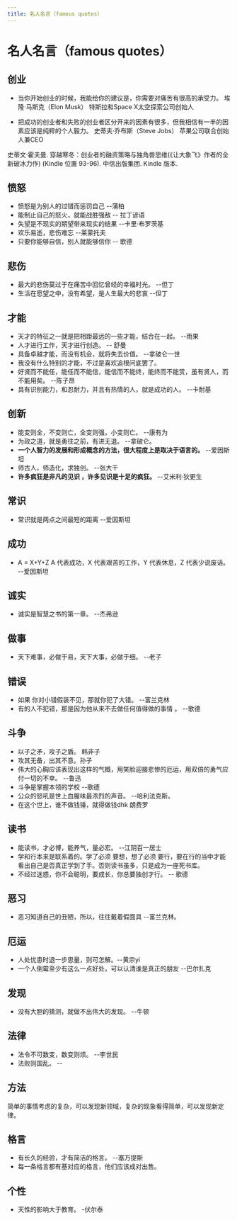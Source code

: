 ```yaml
---
title: 名人名言（famous quotes）
---
```


# 名人名言（famous quotes）

## 创业
- 当你开始创业的时候，我能给你的建议是，你需要对痛苦有很高的承受力。
  埃隆·马斯克（Elon Musk） 特斯拉和Space X太空探索公司创始人

- 把成功的创业者和失败的创业者区分开来的因素有很多，但我相信有一半的因素应该是纯粹的个人毅力。
  史蒂夫·乔布斯（Steve Jobs） 苹果公司联合创始人兼CEO

史蒂文·霍夫曼. 穿越寒冬：创业者的融资策略与独角兽思维(《让大象飞》作者的全新破冰力作) (Kindle 位置 93-96). 中信出版集团. Kindle 版本.

## 愤怒
- 愤怒是为别人的过错而惩罚自己 --蒲柏
- 能制止自己的怒火，就能战胜强敌 -- 拉丁谚语
- 失望是不现实的期望带来现实的结果 --卡里·布罗茨基
- 欢乐易逝，悲伤难忘 --莱蒙托夫
- 只要你能够自信，别人就能够信你 -- 歌德

## 悲伤
- 最大的悲伤莫过于在痛苦中回忆曾经的幸福时光。 --但丁
- 生活在愿望之中，没有希望，是人生最大的悲哀 --但丁

## 才能
- 天才的特征之一就是把相距最远的一些才能，结合在一起。 --雨果
- 人才进行工作，天才进行创造。 -- 舒曼
- 具备卓越才能，而没有机会，就将失去价值。 --拿破仑一世
- 我没有什么特别的才能，不过是喜欢追根问底罢了。
- 好贤而不能任，能任而不能信，能信而不能终，能终而不能赏，虽有贤人，而不能用矣。 --陈子昂
- 具有识别能力，和忍耐力，并且有热情的人，就是成功的人。 --卡耐基

## 创新
- 能变则全，不变则亡，全变则强，小变则亡。 --康有为
- 为政之道，就是勇往之前，有进无退。 --拿破仑。
- **一个人智力的发展和形成概念的方法，很大程度上是取决于语言的。** --爱因斯坦
- 师古人，师造化，求独创。 --张大千
- **许多疯狂是非凡的见识 ，许多见识是十足的疯狂。** --艾米利·狄更生

## 常识
- 常识就是两点之间最短的距离  --爱因斯坦

## 成功
- A = X+Y+Z A 代表成功，X 代表艰苦的工作，Y 代表休息，Z 代表少说废话。 --爱因斯坦

## 诚实
- 诚实是智慧之书的第一章。 --杰弗逊

## 做事
- 天下难事，必做于易，天下大事，必做于细。 --老子

## 错误
- 如果 你对小错假装不见，那就你犯了大错。 --富兰克林
- 有的人不犯错，那是因为他从来不去做任何值得做的事情 。 --歌德

## 斗争
- 以子之矛，攻子之盾。 韩非子
- 攻其无备，出其不意。孙子
- 伟大的心胸应该表现出这样的气概，用笑脸迎接悲惨的厄运，用双倍的勇气应付一切的不幸。 --鲁迅
- 斗争是掌握本领的学校 --歌德
- 公众的怒吼是世上血腥味最浓烈的声音。 --哈利法克斯。
- 在这个世上，谁不做钱锤，就得做钱dhk  朗费罗

## 读书
- 能读书，才必博，能养气，量必宏。 --江阴百一居士
- 学和行本来是联系着的。学了必须 要想，想了必须 要行，要在行的当中才能看出自己是否真正学到了手。否则读书虽多，只是成为一座死书库。
- 不经过迷惑，你不会聪明，要成长，你总要独创才行。 -- 歌德


## 恶习
- 恶习知道自己的丑陋，所以，往往戴着假面具 --富兰克林。

## 厄运
- 人处忧患时退一步思量，则可怎解。--黄宗yi
- 一个人倒霉至少有这么一点好处，可以认清谁是真正的朋友  --巴尔扎克

## 发现
- 没有大胆的猜测，就做不出伟大的发现。 --牛顿

## 法律
- 法令不可数变，数变则烦。 --李世民
- 法败则国乱。 --

## 方法
简单的事情考虑的复杂，可以发现新领域，复杂的现象看得简单，可以发现新定律。

## 格言
- 有长久的经验，才有简洁的格言。 --塞万提斯
- 每一条格言都有基对应的格言，他们应该成对出售。

## 个性
- 天性的影响大于教育。 -伏尔泰

